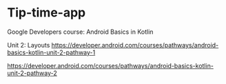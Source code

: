# Tip-time-app

Google Developers course:
Android Basics in Kotlin

Unit 2: Layouts
https://developer.android.com/courses/pathways/android-basics-kotlin-unit-2-pathway-1

https://developer.android.com/courses/pathways/android-basics-kotlin-unit-2-pathway-2
